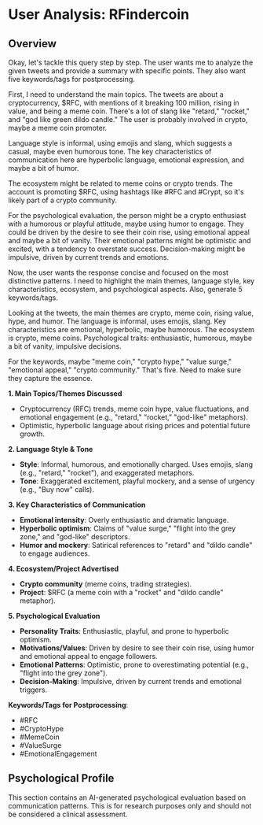 # User Analysis: RFindercoin

## Overview

<think>
Okay, let's tackle this query step by step. The user wants me to analyze the given tweets and provide a summary with specific points. They also want five keywords/tags for postprocessing. 

First, I need to understand the main topics. The tweets are about a cryptocurrency, $RFC, with mentions of it breaking 100 million, rising in value, and being a meme coin. There's a lot of slang like "retard," "rocket," and "god like green dildo candle." The user is probably involved in crypto, maybe a meme coin promoter. 

Language style is informal, using emojis and slang, which suggests a casual, maybe even humorous tone. The key characteristics of communication here are hyperbolic language, emotional expression, and maybe a bit of humor. 

The ecosystem might be related to meme coins or crypto trends. The account is promoting $RFC, using hashtags like #RFC and #Crypt, so it's likely part of a crypto community. 

For the psychological evaluation, the person might be a crypto enthusiast with a humorous or playful attitude, maybe using humor to engage. They could be driven by the desire to see their coin rise, using emotional appeal and maybe a bit of vanity. Their emotional patterns might be optimistic and excited, with a tendency to overstate success. Decision-making might be impulsive, driven by current trends and emotions.

Now, the user wants the response concise and focused on the most distinctive patterns. I need to highlight the main themes, language style, key characteristics, ecosystem, and psychological aspects. Also, generate 5 keywords/tags. 

Looking at the tweets, the main themes are crypto, meme coin, rising value, hype, and humor. The language is informal, uses emojis, slang. Key characteristics are emotional, hyperbolic, maybe humorous. The ecosystem is crypto, meme coins. Psychological traits: enthusiastic, humorous, maybe a bit of vanity, impulsive decisions.

For the keywords, maybe "meme coin," "crypto hype," "value surge," "emotional appeal," "crypto community." That's five. Need to make sure they capture the essence.
</think>

**1. Main Topics/Themes Discussed**  
- Cryptocurrency (RFC) trends, meme coin hype, value fluctuations, and emotional engagement (e.g., "retard," "rocket," "god-like" metaphors).  
- Optimistic, hyperbolic language about rising prices and potential future growth.  

**2. Language Style & Tone**  
- **Style**: Informal, humorous, and emotionally charged. Uses emojis, slang (e.g., "retard," "rocket"), and exaggerated metaphors.  
- **Tone**: Exaggerated excitement, playful mockery, and a sense of urgency (e.g., "Buy now" calls).  

**3. Key Characteristics of Communication**  
- **Emotional intensity**: Overly enthusiastic and dramatic language.  
- **Hyperbolic optimism**: Claims of "value surge," "flight into the grey zone," and "god-like" descriptors.  
- **Humor and mockery**: Satirical references to "retard" and "dildo candle" to engage audiences.  

**4. Ecosystem/Project Advertised**  
- **Crypto community** (meme coins, trading strategies).  
- **Project**: $RFC (a meme coin with a "rocket" and "dildo candle" metaphor).  

**5. Psychological Evaluation**  
- **Personality Traits**: Enthusiastic, playful, and prone to hyperbolic optimism.  
- **Motivations/Values**: Driven by desire to see their coin rise, using humor and emotional appeal to engage followers.  
- **Emotional Patterns**: Optimistic, prone to overestimating potential (e.g., "flight into the grey zone").  
- **Decision-Making**: Impulsive, driven by current trends and emotional triggers.  

**Keywords/Tags for Postprocessing**:  
- #RFC  
- #CryptoHype  
- #MemeCoin  
- #ValueSurge  
- #EmotionalEngagement

## Psychological Profile

This section contains an AI-generated psychological evaluation based on communication patterns. This is for research purposes only and should not be considered a clinical assessment.